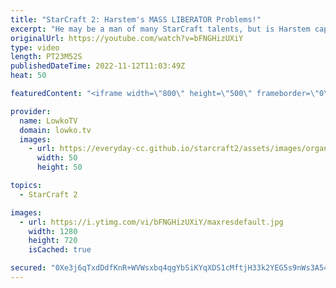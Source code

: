 ```yaml
---
title: "StarCraft 2: Harstem's MASS LIBERATOR Problems!"
excerpt: "He may be a man of many StarCraft talents, but is Harstem capable of beating MilkiCow's mass Liberator strategy? In this video I cast a game of professional StarCraft 2 that was recently played during the Dreamhack Atlanta European Regionals.  Support my work on Patreon: https://www.patreon.com/lowkotv"
originalUrl: https://youtube.com/watch?v=bFNGHizUXiY
type: video
length: PT23M52S
publishedDateTime: 2022-11-12T11:03:49Z
heat: 50

featuredContent: "<iframe width=\"800\" height=\"500\" frameborder=\"0\" src=\"https://www.youtube.com/embed/bFNGHizUXiY\" allow=\"accelerometer; autoplay; encrypted-media; gyroscope; picture-in-picture\" allowfullscreen></iframe>"

provider:
  name: LowkoTV
  domain: lowko.tv
  images:
    - url: https://everyday-cc.github.io/starcraft2/assets/images/organizations/lowko.tv-50x50.jpg
      width: 50
      height: 50

topics:
  - StarCraft 2

images:
  - url: https://i.ytimg.com/vi/bFNGHizUXiY/maxresdefault.jpg
    width: 1280
    height: 720
    isCached: true

secured: "0Xe3j6qTxdDdfKnR+WVWsxbq4qgYbSiKYqXDS1cMftjH33k2YEG5s9nWs3A54+aPdYwWi8R8VYFuU79Q2LLRRF0a94LRXArjCRjSqOYS6xRQ8g9klec85U9D89QIVnKPrZWtW2x8iSNa/27Cjflw1dvRsaAafX8Iiilp6qlo1rINmqNWDucy8RTvqO2xCjXZK7CMuQWFwj8nLioPh1rnc9PP4+crBAkgwq523rBC2PtkfNhS4P8omKoxL+VyvCl5PIxGZuXvRDTpU7KWlMBLR052/1Hg4Se3sMC9USqzTaQo4Lu604mFnoHtkl1rqUdN4hLnaMm+J23PTPk3EARN0ppWB5LT4wTc0dEo8lbMcle93Up/u2Bcv18EZxOP5500u+3FLGoM8TBq4G9we4LI3A+xJB8KA5HMiObdVUXxn5g=;pHTrMM2LnarrTRBlhqaBZw=="
---
```


